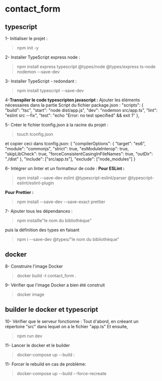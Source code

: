 # contact_form

## typescript  

1- Initialiser le projet :
> npm init -y

2- Installer TypeScript express node :
> npm install express typescript @types/node @types/express ts-node nodemon --save-dev

3- Installer TypeScript - redondant :
> npm install typescript --save-dev

4-**Transpiler le code typescripten javascript :** Ajouter les éléments nécessaires dans la partie Script du fichier package.json :
"scripts": {
    "build": "tsc",
    "start": "node dist/app.js",
    "dev": "nodemon src/app.ts",
    "lint": "eslint src --fix",
    "test": "echo \"Error: no test specified\" && exit 1"
  },
    
5- Créer le fichier tconfig.json  à la racine du projet :
> touch tconfig.json

et copier ceci dans tconfig.json: 
	{  "compilerOptions": {
    "target": "es6",
    "module": "commonjs",
    "strict": true,
    "esModuleInterop": true,
    "skipLibCheck": true,
    "forceConsistentCasingInFileNames": true,
    "outDir": "./dist"
  },
  "include": ["src/app.ts"],
  "exclude": ["node_modules"]
}

6- Intégrer un linter et un formatteur de code :
**Pour ESLint :**
> npm install --save-dev eslint @typescript-eslint/parser @typescript-eslint/eslint-plugin

**Pour Prettier :**
> npm install --save-dev --save-exact prettier
 
7- Ajouter tous les dépendances :
> npm installle"le nom du bibliothèque"

puis la définition des types en faisant 
> npm i --save-dev @types/"le nom du bibliothèque" 

## docker

8- Construire l'image Docker
> docker build -t contact_form .

9- Vérifier que l'image Docker a bien été construit
> docker image
## builder le docker et typescript 

10- Vérifier que le serveur fonctionne :
Tout d'abord, en créeant un répertoire "src" dans lequel on a le fichier "app.ts"
Et ensuite,
> npm run dev

11- Lancer le docker et le builder
> docker-compose up --build :

11- Forcer le rebuild en cas de problème: 
> docker-compose up --build  --force-recreate